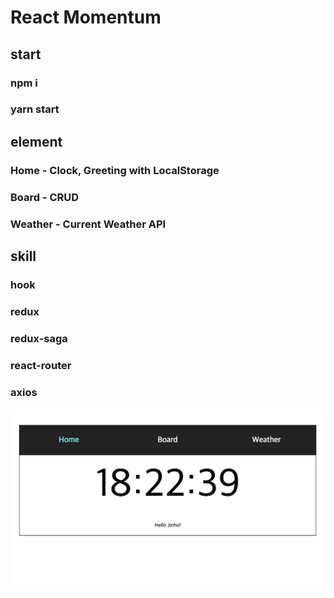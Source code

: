 # React Momentum

## start

### npm i

### yarn start

## element

### Home - Clock, Greeting with LocalStorage

### Board - CRUD

### Weather - Current Weather API

## skill

### hook

### redux

### redux-saga

### react-router

### axios

![ex_screenshot](./img/momentum.png)
